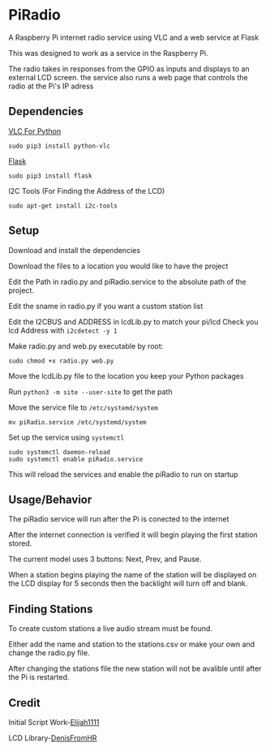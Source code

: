 # PiRadio
A Raspberry Pi internet radio service using VLC and a web service at Flask

This was designed to work as a service in the Raspberry Pi.

The radio takes in responses from the GPIO as inputs and displays to an external LCD screen. the service also runs a web page that controls the radio at the Pi's IP adress

## Dependencies
[VLC For Python](https://wiki.videolan.org/Python_bindings/)
```
sudo pip3 install python-vlc
```
[Flask](https://flask.palletsprojects.com/en/1.1.x/)
```
sudo pip3 install flask
```
I2C Tools (For Finding the Address of the LCD)
```
sudo apt-get install i2c-tools
```
## Setup
Download and install the dependencies

Download the files to a location you would like to have the project

Edit the Path in radio.py and piRadio.service to the absolute path of the project.

Edit the sname in radio.py if you want a custom station list

Edit the I2CBUS and ADDRESS in lcdLib.py to match your pi/lcd
Check you lcd Address with `i2cdetect -y 1`

Make radio.py and web.py executable by root:
```
sudo chmod +x radio.py web.py
```

Move the lcdLib.py file to the location you keep your Python packages

Run `python3 -m site --user-site` to get the path


Move the service file to `/etc/systemd/system`
```
mv piRadio.service /etc/systemd/system
``` 

Set up the service using `systemctl`
```
sudo systemctl daemon-reload 
sudo systemctl enable piRadio.service
```
This will reload the services and enable the piRadio to run on startup



## Usage/Behavior
The piRadio service will run after the Pi is conected to the internet

After the internet connection is verified it will begin playing the first station stored.

The current model uses 3 buttons: Next, Prev, and Pause.

When a station begins playing the name of the station will be displayed on the LCD display for 5 seconds then the backlight will turn off and blank.

## Finding Stations
To create custom stations a live audio stream must be found.

Either add the name and station to the stations.csv or make your own and change the radio.py file.

After changing the stations file the new station will not be avalible until after the Pi is restarted.
## Credit
Initial Script Work-[Elijah1111](https://github.com/Elijah1111)

LCD Library-[DenisFromHR](https://gist.github.com/DenisFromHR/cc863375a6e19dce359d)
